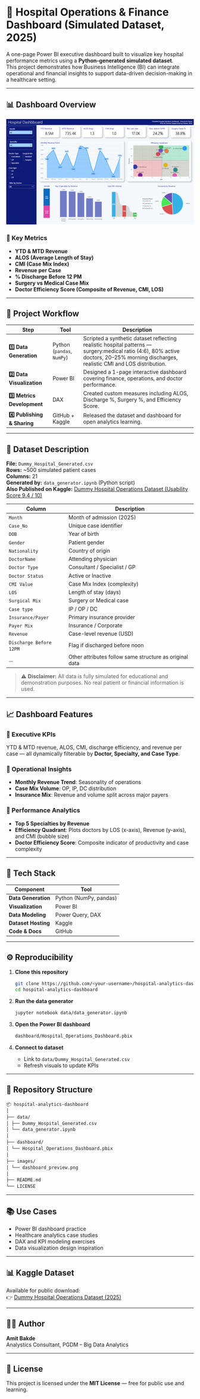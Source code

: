 # 🏥 Hospital Operations & Finance Dashboard (Simulated Dataset, 2025)

A one-page Power BI executive dashboard built to visualize key hospital performance metrics using a **Python-generated simulated dataset**.  
This project demonstrates how Business Intelligence (BI) can integrate operational and financial insights to support data-driven decision-making in a healthcare setting.

---

## 📊 Dashboard Overview
![Dashboard Preview](https://github.com/amitbakde99/Hospital-Operations-Finance-Dashboard/blob/main/images/Screenshot%202025-10-22%20203224.png)

### 🎯 Key Metrics
- **YTD & MTD Revenue**
- **ALOS (Average Length of Stay)**
- **CMI (Case Mix Index)**
- **Revenue per Case**
- **% Discharge Before 12 PM**
- **Surgery vs Medical Case Mix**
- **Doctor Efficiency Score (Composite of Revenue, CMI, LOS)**

---

## 🧠 Project Workflow

| Step | Tool | Description |
|------|------|-------------|
| **1️⃣ Data Generation** | Python (`pandas`, `NumPy`) | Scripted a synthetic dataset reflecting realistic hospital patterns — surgery:medical ratio (4:6), 80% active doctors, 20–25% morning discharges, realistic CMI and LOS distribution. |
| **2️⃣ Data Visualization** | Power BI | Designed a 1-page interactive dashboard covering finance, operations, and doctor performance. |
| **3️⃣ Metrics Development** | DAX | Created custom measures including ALOS, Discharge %, Surgery %, and Efficiency Score. |
| **4️⃣ Publishing & Sharing** | GitHub + Kaggle | Released the dataset and dashboard for open analytics learning. |

---

## 🧾 Dataset Description

**File:** `Dummy_Hospital_Generated.csv`  
**Rows:** ~500 simulated patient cases  
**Columns:** 21  
**Generated by:** `data_generator.ipynb` (Python script)  
**Also Published on Kaggle:** [Dummy Hospital Operations Dataset (Usability Score 9.4 / 10)](https://www.kaggle.com/datasets/amitbakde/hospital-operations-dataset)


| Column | Description |
|---------|-------------|
| `Month` | Month of admission (2025) |
| `Case_No` | Unique case identifier |
| `DOB` | Year of birth |
| `Gender` | Patient gender |
| `Nationality` | Country of origin |
| `DoctorName` | Attending physician |
| `Doctor Type` | Consultant / Specialist / GP |
| `Doctor Status` | Active or Inactive |
| `CMI Value` | Case Mix Index (complexity) |
| `LOS` | Length of stay (days) |
| `Surgical Mix` | Surgery or Medical case |
| `Case type` | IP / OP / DC |
| `Insurance/Payer` | Primary insurance provider |
| `Payer Mix` | Insurance / Corporate |
| `Revenue` | Case-level revenue (USD) |
| `Discharge Before 12PM` | Flag if discharged before noon |
| ... | Other attributes follow same structure as original data |

> ⚠️ **Disclaimer:** All data is fully simulated for educational and demonstration purposes. No real patient or financial information is used.

---

## 📈 Dashboard Features

### 🔹 Executive KPIs
YTD & MTD revenue, ALOS, CMI, discharge efficiency, and revenue per case — all dynamically filterable by **Doctor, Specialty, and Case Type**.

### 🔹 Operational Insights
- **Monthly Revenue Trend**: Seasonality of operations  
- **Case Mix Volume**: OP, IP, DC distribution  
- **Insurance Mix**: Revenue and volume split across major payers  

### 🔹 Performance Analytics
- **Top 5 Specialties by Revenue**  
- **Efficiency Quadrant**: Plots doctors by LOS (x-axis), Revenue (y-axis), and CMI (bubble size)  
- **Doctor Efficiency Score**: Composite indicator of productivity and case complexity  

---

## 🧩 Tech Stack

| Component | Tool |
|------------|------|
| **Data Generation** | Python (NumPy, pandas) |
| **Visualization** | Power BI |
| **Data Modeling** | Power Query, DAX |
| **Dataset Hosting** | Kaggle |
| **Code & Docs** | GitHub |

---

## ⚙️ Reproducibility

1. **Clone this repository**
   ```bash
   git clone https://github.com/<your-username>/hospital-analytics-dashboard.git
   cd hospital-analytics-dashboard

   
2. **Run the data generator**

    ```bash
    jupyter notebook data/data_generator.ipynb
    ```

3. **Open the Power BI dashboard**

    ```bash
    dashboard/Hospital_Operations_Dashboard.pbix
    ```

4. **Connect to dataset**
    - Link to `data/Dummy_Hospital_Generated.csv`
    - Refresh visuals to update KPIs

---

## 📂 Repository Structure
```bash
📦 hospital-analytics-dashboard
│
├── data/
│ ├── Dummy_Hospital_Generated.csv
│ └── data_generator.ipynb
│
├── dashboard/
│ └── Hospital_Operations_Dashboard.pbix
│
├── images/
│ └── dashboard_preview.png
│
├── README.md
└── LICENSE
```
---

## 📚 Use Cases
- Power BI dashboard practice  
- Healthcare analytics case studies  
- DAX and KPI modeling exercises  
- Data visualization design inspiration  

---

## 📊 Kaggle Dataset
Available for public download:  
👉 [Dummy Hospital Operations Dataset (2025)](https://www.kaggle.com/)

---

## 👨‍💻 Author

**Amit Bakde**  
Analystics Consultant, 
PGDM – Big Data Analytics


---

## 📜 License
This project is licensed under the **MIT License** — free for public use and learning.

